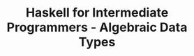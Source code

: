 ---
title: Haskell for Intermediate Programmers - Algebraic Data Types
url: http://www.haskellforall.com/2012/01/haskell-for-mainstream-programmers.html
authors:
- Gabriel Gonzalez
type: article
tags:
- ADTs
doHaskell-type: blog post
dohaskell-year: 2012
---